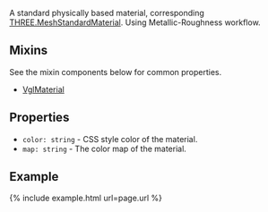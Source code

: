 A standard physically based material, corresponding [THREE.MeshStandardMaterial](https://threejs.org/docs/index.html#api/materials/MeshStandardMaterial). Using Metallic-Roughness workflow.

## Mixins
See the mixin components below for common properties.
* [VglMaterial](vgl-material)

## Properties
* `color: string` - CSS style color of the material.
* `map: string` - The color map of the material.

## Example
{% include example.html url=page.url %}
